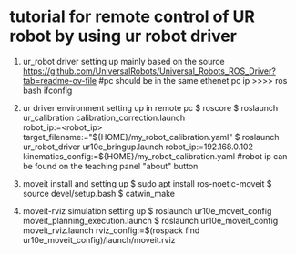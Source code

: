# tutorial for remote control of UR robot by using ur robot driver


1. ur_robot driver setting up
mainly based on the source
https://github.com/UniversalRobots/Universal_Robots_ROS_Driver?tab=readme-ov-file
#pc should be in the same ethenet
pc ip >>>> ros bash ifconfig

2. ur driver environment setting up in remote pc
$ roscore
$ roslaunch ur_calibration calibration_correction.launch \
  robot_ip:=<robot_ip> target_filename:="${HOME}/my_robot_calibration.yaml"
$ roslaunch ur_robot_driver ur10e_bringup.launch robot_ip:=192.168.0.102  kinematics_config:=${HOME}/my_robot_calibration.yaml
#robot ip can be found on the teaching panel "about" button

3. moveit install and setting up
$ sudo apt install ros-noetic-moveit
$ source devel/setup.bash
$ catwin_make

4. moveit-rviz simulation setting up
$ roslaunch ur10e_moveit_config moveit_planning_execution.launch
$ roslaunch ur10e_moveit_config moveit_rviz.launch rviz_config:=$(rospack find ur10e_moveit_config)/launch/moveit.rviz

